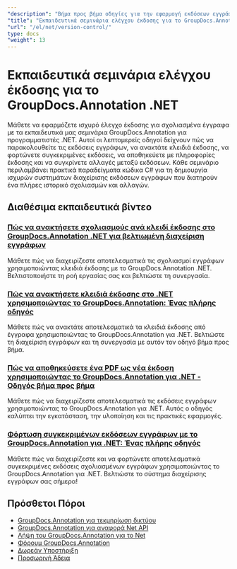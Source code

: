 ```yaml
---
"description": "Βήμα προς βήμα οδηγίες για την εφαρμογή εκδόσεων εγγράφων, την παρακολούθηση αλλαγών και τη διαχείριση του ιστορικού σχολιασμών με το GroupDocs.Annotation για .NET."
"title": "Εκπαιδευτικά σεμινάρια ελέγχου έκδοσης για το GroupDocs.Annotation .NET"
"url": "/el/net/version-control/"
type: docs
"weight": 13
---
```


# Εκπαιδευτικά σεμινάρια ελέγχου έκδοσης για το GroupDocs.Annotation .NET

Μάθετε να εφαρμόζετε ισχυρό έλεγχο έκδοσης για σχολιασμένα έγγραφα με τα εκπαιδευτικά μας σεμινάρια GroupDocs.Annotation για προγραμματιστές .NET. Αυτοί οι λεπτομερείς οδηγοί δείχνουν πώς να παρακολουθείτε τις εκδόσεις εγγράφων, να ανακτάτε κλειδιά έκδοσης, να φορτώνετε συγκεκριμένες εκδόσεις, να αποθηκεύετε με πληροφορίες έκδοσης και να συγκρίνετε αλλαγές μεταξύ εκδόσεων. Κάθε σεμινάριο περιλαμβάνει πρακτικά παραδείγματα κώδικα C# για τη δημιουργία ισχυρών συστημάτων διαχείρισης εκδόσεων εγγράφων που διατηρούν ένα πλήρες ιστορικό σχολιασμών και αλλαγών.

## Διαθέσιμα εκπαιδευτικά βίντεο

### [Πώς να ανακτήσετε σχολιασμούς ανά κλειδί έκδοσης στο GroupDocs.Annotation .NET για βελτιωμένη διαχείριση εγγράφων](./retrieve-annotations-version-key-groupdocs-dotnet/)
Μάθετε πώς να διαχειρίζεστε αποτελεσματικά τις σχολιασμοί εγγράφων χρησιμοποιώντας κλειδιά έκδοσης με το GroupDocs.Annotation .NET. Βελτιστοποιήστε τη ροή εργασίας σας και βελτιώστε τη συνεργασία.

### [Πώς να ανακτήσετε κλειδιά έκδοσης στο .NET χρησιμοποιώντας το GroupDocs.Annotation: Ένας πλήρης οδηγός](./retrieving-version-keys-groupdocs-annotation-dotnet/)
Μάθετε πώς να ανακτάτε αποτελεσματικά τα κλειδιά έκδοσης από έγγραφα χρησιμοποιώντας το GroupDocs.Annotation για .NET. Βελτιώστε τη διαχείριση εγγράφων και τη συνεργασία με αυτόν τον οδηγό βήμα προς βήμα.

### [Πώς να αποθηκεύσετε ένα PDF ως νέα έκδοση χρησιμοποιώντας το GroupDocs.Annotation για .NET - Οδηγός βήμα προς βήμα](./save-pdf-new-version-groupdocs-annotation-net/)
Μάθετε πώς να διαχειρίζεστε αποτελεσματικά τις εκδόσεις εγγράφων χρησιμοποιώντας το GroupDocs.Annotation για .NET. Αυτός ο οδηγός καλύπτει την εγκατάσταση, την υλοποίηση και τις πρακτικές εφαρμογές.

### [Φόρτωση συγκεκριμένων εκδόσεων εγγράφων με το GroupDocs.Annotation για .NET: Ένας πλήρης οδηγός](./load-specific-versions-groupdocs-annotation-net/)
Μάθετε πώς να διαχειρίζεστε και να φορτώνετε αποτελεσματικά συγκεκριμένες εκδόσεις σχολιασμένων εγγράφων χρησιμοποιώντας το GroupDocs.Annotation για .NET. Βελτιώστε το σύστημα διαχείρισης εγγράφων σας σήμερα!

## Πρόσθετοι Πόροι

- [GroupDocs.Annotation για τεκμηρίωση δικτύου](https://docs.groupdocs.com/annotation/net/)
- [GroupDocs.Annotation για αναφορά Net API](https://reference.groupdocs.com/annotation/net/)
- [Λήψη του GroupDocs.Annotation για το Net](https://releases.groupdocs.com/annotation/net/)
- [Φόρουμ GroupDocs.Annotation](https://forum.groupdocs.com/c/annotation)
- [Δωρεάν Υποστήριξη](https://forum.groupdocs.com/)
- [Προσωρινή Άδεια](https://purchase.groupdocs.com/temporary-license/)